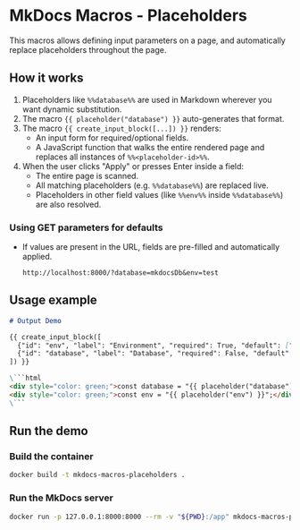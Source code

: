 # MkDocs Macros - Placeholders

This macros allows defining input parameters on a page, and automatically replace placeholders throughout the page.

## How it works

1. Placeholders like `%%database%%` are used in Markdown wherever you want dynamic substitution.
2. The macro `{{ placeholder("database") }}` auto-generates that format.
3. The macro `{{ create_input_block([...]) }}` renders:
   - An input form for required/optional fields.
   - A JavaScript function that walks the entire rendered page and replaces all instances of `%%<placeholder-id>%%`.
4. When the user clicks "Apply" or presses Enter inside a field:
   - The entire page is scanned.
   - All matching placeholders (e.g. `%%database%%`) are replaced live.
   - Placeholders in other field values (like `%%env%%` inside `%%database%%`) are also resolved.

### Using GET parameters for defaults

- If values are present in the URL, fields are pre-filled and automatically applied.
  ```
  http://localhost:8000/?database=mkdocsDb&env=test
  ```

## Usage example

```md
# Output Demo

{{ create_input_block([
  {"id": "env", "label": "Environment", "required": True, "default": ["dev", "prod", "test"]},
  {"id": "database", "label": "Database", "required": False, "default": "%%env%%_db"},
]) }}

\```html
<div style="color: green;">const database = "{{ placeholder("database") }}";</div>
<div style="color: green;">const env = "{{ placeholder("env") }}";</div>
\```
```

## Run the demo

### Build the container

```bash
docker build -t mkdocs-macros-placeholders .
```

### Run the MkDocs server

```bash
docker run -p 127.0.0.1:8000:8000 --rm -v "${PWD}:/app" mkdocs-macros-placeholders
```
